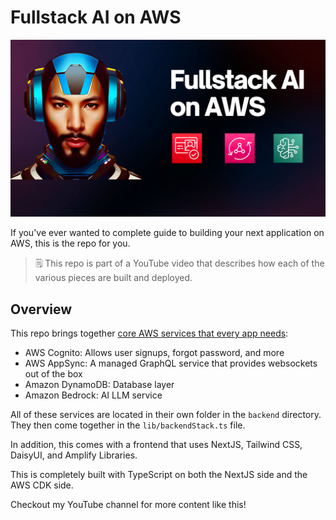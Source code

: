 # Fullstack AI on AWS

![ai on aws](./fullstack-ai-aws.png)

If you've ever wanted to complete guide to building your next application on AWS, this is the repo for you.

> 🗒️ This repo is part of a YouTube video that describes how each of the various pieces are built and deployed.

## Overview

This repo brings together [core AWS services that every app needs](https://youtube.com/shorts/DfwhE6yXcCM?si=ds2hBN2Ia2pIfdC3):

- AWS Cognito: Allows user signups, forgot password, and more
- AWS AppSync: A managed GraphQL service that provides websockets out of the box
- Amazon DynamoDB: Database layer
- Amazon Bedrock: AI LLM service

All of these services are located in their own folder in the `backend` directory. They then come together in the `lib/backendStack.ts` file.

In addition, this comes with a frontend that uses NextJS, Tailwind CSS, DaisyUI, and Amplify Libraries.

This is completely built with TypeScript on both the NextJS side and the AWS CDK side.

Checkout my YouTube channel for more content like this!
